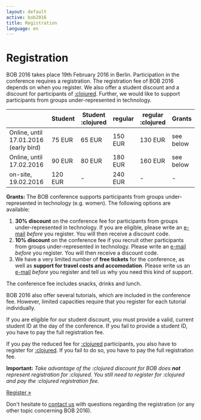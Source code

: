 ```yaml
---
layout: default
active: bob2016
title: Registration
language: en
---
```


# Registration

BOB 2016 takes place 19th February 2016 in Berlin. Participation in the
conference requires a registration. The registration fee of BOB 2016
depends on when you register. We also offer a student discount and
a discount for participants of
[:clojured](http://www.clojured.de/).
Further, we would like to support participants from groups
under-represented in technology.

<div class="row">
<div class="col-md-3"></div>
<div class="col-md-6">
<div class="table-responsive">
<table class="table table-bordered table-striped">
  <thead>
    <tr>
      <th class="text-nowrap text-center"></th>
      <th class="text-nowrap text-center">Student</th>
      <th class="text-nowrap text-center">Student :clojured</th>
      <th class="text-nowrap text-center">regular</th>
      <th class="text-nowrap text-center">regular :clojured</th>
      <th class="text-nowrap text-center">Grants</th>
    </tr>
  </thead>
  <tbody>
    <tr>
      <td class="text-nowrap text-center">Online, until 17.01.2016 (early bird)</td>
      <td class="text-nowrap text-right">75 EUR</td>
      <td class="text-nowrap text-right">65 EUR</td>
      <td class="text-nowrap text-right">150 EUR</td>
      <td class="text-nowrap text-right">130 EUR</td>
      <td class="text-nowrap text-right">see below</td>
    </tr>
    <tr>
      <td class="text-nowrap text-center">Online, until 17.02.2016</td>
      <td class="text-nowrap text-right">90 EUR</td>
      <td class="text-nowrap text-right">80 EUR</td>
      <td class="text-nowrap text-right">180 EUR</td>
      <td class="text-nowrap text-right">160 EUR</td>
      <td class="text-nowrap text-right">see below</td>
    </tr>
    <tr>
      <td class="text-nowrap text-center">on-site, 19.02.2016</td>
      <td class="text-nowrap text-right">120 EUR</td>
      <td class="text-nowrap text-right">-</td>
      <td class="text-nowrap text-right">240 EUR</td>
      <td class="text-nowrap text-right">-</td>
      <td class="text-nowrap text-right">-</td>
    </tr>
  </tbody>
</table>
</div>
</div>
</div>

<p>
<b>Grants:</b> The BOB conference supports participants from groups
under-represented in technology (e.g. women). The following options
are available:
</p>

<ol>
<li><b>30% discount</b> on the conference fee for participants from groups
under-represented in technology. If you are eligible, please write an
<a href="mailto:konferenz@bobkonf.de">e-mail</a> <i>before</i> you
register. You will then receive a discount code.
</li>
<li><b>10% discount</b> on the conference fee if you recruit other participants
from groups under-represented in technology. Please write an
<a href="mailto:konferenz@bobkonf.de">e-mail</a> <i>before</i> you
register. You will then receive a discount code.
</li>
<li>We have a very limited number of <b>free tickets</b> for the conference, as well
as <b>support for travel costs and accomodation</b>.
Please write us an <a href="mailto:konferenz@bobkonf.de">e-mail</a>
<i>before</i> you register and tell us why you need this kind of support.
</li>
</ol>

The conference fee includes snacks, drinks and lunch.

BOB 2016 also offer several tutorials, which are included in the conference
fee. However, limited capacities require that you register
for each tutorial individually.

If you are eligible for our student discount, you must provide
a valid, current student ID at the day of the conference. If you fail to
provide a student ID, you have to pay the full registration fee.

If you pay the reduced fee for
[:clojured](http://projekt.beuth-hochschule.de/clojured/)
participants, you also have to
register for
[:clojured](http://projekt.beuth-hochschule.de/clojured/).
If you fail to do so, you have to pay
the full registration fee.

**Important:** *Take advantage of the :clojured discount for BOB does
  **not** represent registration for :clojured.  You still need to
  register for :clojured and pay the :clojured registration fee.*

<div class="row">
  <div class="col-md-4"></div>
  <div class="col-md-4">
    <p class="text-center"><a class="btn btn-primary" href="https://ti.to/bob/bob2016/" role="button">Register &raquo;</a></p>
  </div>
</div>

Don't hesitate to [contact us](mailto:konferenz@bobkonf.de) with questions
regarding the registration (or any other topic concerning BOB 2016).
